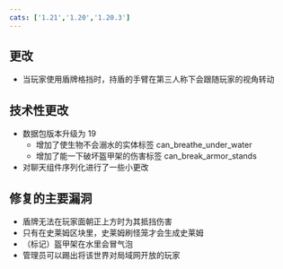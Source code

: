 ```yaml
---
cats: ['1.21','1.20','1.20.3']
---
```

## 更改
* 当玩家使用盾牌格挡时，持盾的手臂在第三人称下会跟随玩家的视角转动
## 技术性更改
* 数据包版本升级为 19
    * 增加了使生物不会溺水的实体标签 can_breathe_under_water
    * 增加了能一下破坏盔甲架的伤害标签 can_break_armor_stands
* 对聊天组件序列化进行了一些小更改
## 修复的主要漏洞
* 盾牌无法在玩家面朝正上方时为其抵挡伤害
* 只有在史莱姆区块里，史莱姆刷怪笼才会生成史莱姆
* （标记）盔甲架在水里会冒气泡
* 管理员可以踢出将该世界对局域网开放的玩家